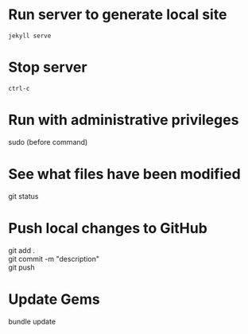 # Run server to generate local site
    jekyll serve

# Stop server
    ctrl-c

# Run with administrative privileges
sudo (before command)

# See what files have been modified
git status

# Push local changes to GitHub
git add .  
git commit -m "description"  
git push


# Update Gems
bundle update
